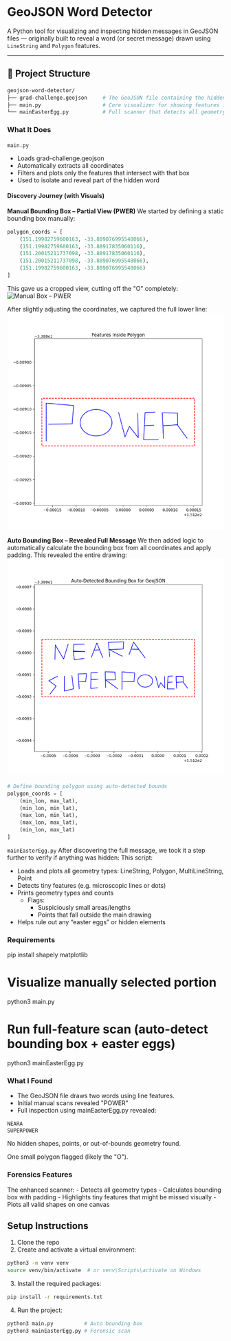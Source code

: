 # GeoJSON Word Detector

A Python tool for visualizing and inspecting hidden messages in GeoJSON files — originally built to reveal a word (or secret message) drawn using `LineString` and `Polygon` features.

---

## 📁 Project Structure

```bash
geojson-word-detector/
├── grad-challenge.geojson     # The GeoJSON file containing the hidden message
├── main.py                    # Core visualizer for showing features inside a bounding box
└── mainEasterEgg.py           # Full scanner that detects all geometry types and suspicious shapes
```

### What It Does
```main.py```
- Loads grad-challenge.geojson
- Automatically extracts all coordinates
- Filters and plots only the features that intersect with that box
- Used to isolate and reveal part of the hidden word

#### Discovery Journey (with Visuals)
**Manual Bounding Box – Partial View (PWER)**
We started by defining a static bounding box manually:
``` python
polygon_coords = [
    (151.19982759600163, -33.889076995548066),
    (151.19982759600163, -33.88917835060116),
    (151.20015211737098, -33.88917835060116),
    (151.20015211737098, -33.889076995548066),
    (151.19982759600163, -33.889076995548066)
]
```
This gave us a cropped view, cutting off the "O" completely:
![Manual Box – PWER](./images/manual_box_pwer.png)

After slightly adjusting the coordinates, we captured the full lower line:
![Manual Box – POWER](./images/manual_box_power.png)

**Auto Bounding Box – Revealed Full Message**
We then added logic to automatically calculate the bounding box from all coordinates and apply padding. This revealed the entire drawing:
![Auto Bounding – NEARA SUPERPOWER](./images/auto_box_full_message.png)

```python
# Define bounding polygon using auto-detected bounds
polygon_coords = [
    (min_lon, max_lat),
    (min_lon, min_lat),
    (max_lon, min_lat),
    (max_lon, max_lat),
    (min_lon, max_lat)
]
```


```mainEasterEgg.py```
After discovering the full message, we took it a step further to verify if anything was hidden:
This script:
- Loads and plots all geometry types: LineString, Polygon, MultiLineString, Point
- Detects tiny features (e.g. microscopic lines or dots)
- Prints geometry types and counts
    - Flags:
        - Suspiciously small areas/lengths
        - Points that fall outside the main drawing
- Helps rule out any “easter eggs” or hidden elements


### Requirements
pip install shapely matplotlib

# Visualize manually selected portion
python3 main.py

# Run full-feature scan (auto-detect bounding box + easter eggs)
python3 mainEasterEgg.py

### What I Found
- The GeoJSON file draws two words using line features.
- Initial manual scans revealed "POWER"
- Full inspection using mainEasterEgg.py revealed:
```
NEARA
SUPERPOWER
```

No hidden shapes, points, or out-of-bounds geometry found.

One small polygon flagged (likely the "O").

### Forensics Features
The enhanced scanner:
    - Detects all geometry types
    - Calculates bounding box with padding
    - Highlights tiny features that might be missed visually
    - Plots all valid shapes on one canvas

## Setup Instructions

1. Clone the repo
2. Create and activate a virtual environment:
``` bash
python3 -m venv venv
source venv/bin/activate  # or venv\Scripts\activate on Windows
```
3. Install the required packages:

``` bash
pip install -r requirements.txt
```

4. Run the project:
```bash
python3 main.py          # Auto bounding box
python3 mainEasterEgg.py # Forensic scan
```

